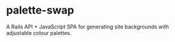 # palette-swap
A Rails API + JavaScript SPA for generating site backgrounds with adjustable colour palettes.
